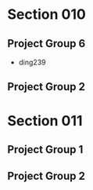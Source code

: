 # Section 010

## Project Group 6

   * ding239

## Project Group 2

# Section 011

## Project Group 1

## Project Group 2
